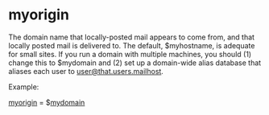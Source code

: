 # myorigin 


The domain name that locally-posted mail appears to come
from, and that locally posted mail is delivered to. The default,
$myhostname, is adequate for small sites.  If you run a domain with
multiple machines, you should (1) change this to $mydomain and (2)
set up a domain-wide alias database that aliases each user to
user@that.users.mailhost.



Example:



<a href="postconf.5.html#myorigin">myorigin</a> = $<a href="postconf.5.html#mydomain">mydomain</a>




